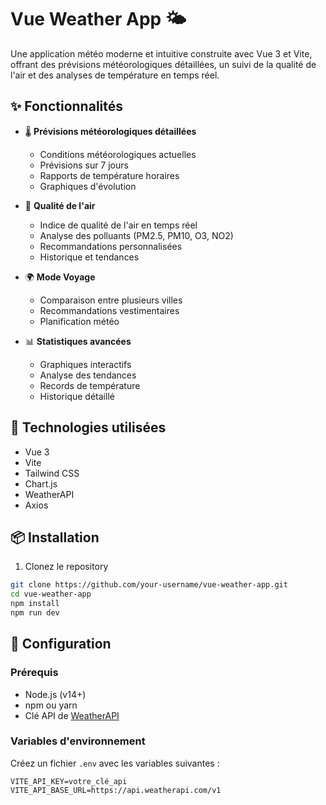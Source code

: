 # Vue Weather App 🌤️

Une application météo moderne et intuitive construite avec Vue 3 et Vite, offrant des prévisions météorologiques détaillées, un suivi de la qualité de l'air et des analyses de température en temps réel.

## ✨ Fonctionnalités

- 🌡️ **Prévisions météorologiques détaillées**
  - Conditions météorologiques actuelles
  - Prévisions sur 7 jours
  - Rapports de température horaires
  - Graphiques d'évolution

- 💨 **Qualité de l'air**
  - Indice de qualité de l'air en temps réel
  - Analyse des polluants (PM2.5, PM10, O3, NO2)
  - Recommandations personnalisées
  - Historique et tendances

- 🌍 **Mode Voyage**
  - Comparaison entre plusieurs villes
  - Recommandations vestimentaires
  - Planification météo

- 📊 **Statistiques avancées**
  - Graphiques interactifs
  - Analyse des tendances
  - Records de température
  - Historique détaillé

## 🚀 Technologies utilisées

- Vue 3
- Vite
- Tailwind CSS
- Chart.js
- WeatherAPI
- Axios

## 📦 Installation

1. Clonez le repository

```bash
git clone https://github.com/your-username/vue-weather-app.git
cd vue-weather-app
npm install
npm run dev
```


## 🔧 Configuration

### Prérequis

- Node.js (v14+)
- npm ou yarn
- Clé API de [WeatherAPI](https://www.weatherapi.com/)

### Variables d'environnement

Créez un fichier `.env` avec les variables suivantes :

```
VITE_API_KEY=votre_clé_api
VITE_API_BASE_URL=https://api.weatherapi.com/v1
```
